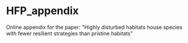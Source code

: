 # HFP_appendix
Online appendix for the paper: "Highly disturbed habitats house species with fewer resilient strategies than pristine habitats"
